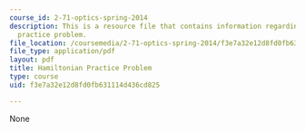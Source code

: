 ```yaml
---
course_id: 2-71-optics-spring-2014
description: This is a resource file that contains information regarding hamiltonian
  practice problem.
file_location: /coursemedia/2-71-optics-spring-2014/f3e7a32e12d8fd0fb631114d436cd825_MIT2_71S14_hamiltonian.pdf
file_type: application/pdf
layout: pdf
title: Hamiltonian Practice Problem
type: course
uid: f3e7a32e12d8fd0fb631114d436cd825

---
```

None